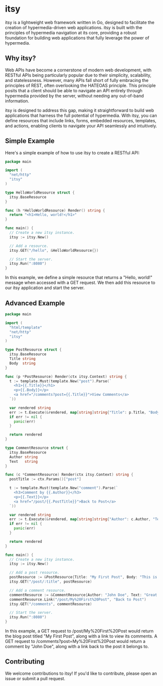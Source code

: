 # itsy

itsy is a lightweight web framework written in Go, designed to facilitate the creation of hypermedia-driven web applications. itsy is built with the principles of hypermedia navigation at its core, providing a robust foundation for building web applications that fully leverage the power of hypermedia.

## Why itsy?

Web APIs have become a cornerstone of modern web development, with RESTful APIs being particularly popular due to their simplicity, scalability, and statelessness. However, many APIs fall short of fully embracing the principles of REST, often overlooking the HATEOAS principle. This principle posits that a client should be able to navigate an API entirely through hypermedia provided by the server, without needing any out-of-band information.

itsy is designed to address this gap, making it straightforward to build web applications that harness the full potential of hypermedia. With itsy, you can define resources that include links, forms, embedded resources, templates, and actions, enabling clients to navigate your API seamlessly and intuitively.

## Simple Example

Here's a simple example of how to use itsy to create a RESTful API:

```go
package main

import (
  "net/http"
  "itsy"
)

type HelloWorldResource struct {
  itsy.BaseResource
}

func (h *HelloWorldResource) Render() string {
  return "<h1>Hello, world!</h1>"
}

func main() {
  // Create a new itsy instance.
  itsy := itsy.New()

  // Add a resource.
  itsy.GET("/hello", &HelloWorldResource{})

  // Start the server.
  itsy.Run(":8080")
}

```

In this example, we define a simple resource that returns a "Hello, world!" message when accessed with a GET request. We then add this resource to our itsy application and start the server.

## Advanced Example

```go
package main

import (
  "html/template"
  "net/http"
  "itsy"
)

type PostResource struct {
  itsy.BaseResource
  Title string
  Body  string
}

func (p *PostResource) Render(ctx itsy.Context) string {
  t := template.Must(template.New("post").Parse(`
    <h1>{{.Title}}</h1>
    <p>{{.Body}}</p>
    <a href="/comments?post={{.Title}}">View Comments</a>
  `))

  var rendered string
  err := t.Execute(&rendered, map[string]string{"Title": p.Title, "Body": p.Body})
  if err != nil {
    panic(err)
  }

  return rendered
}

type CommentResource struct {
  itsy.BaseResource
  Author string
  Text   string
}

func (c *CommentResource) Render(ctx itsy.Context) string {
  postTitle := ctx.Params()["post"]

  t := template.Must(template.New("comment").Parse(`
    <h3>Comment by {{.Author}}</h3>
    <p>{{.Text}}</p>
    <a href="/post/{{.PostTitle}}">Back to Post</a>
  `))

  var rendered string
  err := t.Execute(&rendered, map[string]string{"Author": c.Author, "Text": c.Text, "PostTitle": postTitle})
  if err != nil {
    panic(err)
  }

  return rendered
}

func main() {
  // Create a new itsy instance.
  itsy := itsy.New()

  // Add a post resource.
  postResource := &PostResource{Title: "My First Post", Body: "This is my first blog post."}
  itsy.GET("/post/:title", postResource)

  // Add a comment resource.
  commentResource := &CommentResource{Author: "John Doe", Text: "Great post!"}
  commentResource.Link("/post/My%20First%20Post", "Back to Post")
  itsy.GET("/comments", commentResource)

  // Start the server.
  itsy.Run(":8080")
}
```

In this example, a GET request to /post/My%20First%20Post would return the blog post titled "My First Post", along with a link to view its comments. A GET request to /comments?post=My%20First%20Post would return a comment by "John Doe", along with a link back to the post it belongs to.

## Contributing

We welcome contributions to itsy! If you'd like to contribute, please open an issue or submit a pull request.
